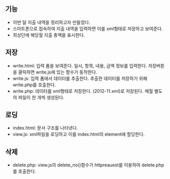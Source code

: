 기능
----
* 이번 달 지출 내역을 정리하고자 만들었다. 
* 스마트폰으로 접속하여 지출 내역을 입력하면 이를 xml형태로 저장하고 보여준다. 
* 최상단에 해당월 지출 총액을 표시한다. 

저장
----
* write.html: 입력 폼을 보여준다. 일시, 항목, 내용, 금액 정보를 입력한다. 
  저장버튼을 클릭하면 write.js에 있는 함수가 동작한다.
* write.js: 입력 폼에서 데이터를 추출한다. 
  추출한 데이터를 저장하기 위해 write.php를 호출한다.
* write.php: 데이터를 xml형태로 저장한다. (2012-11.xml)로 저장된다. 
  매월 별도의 파일이 한 개씩 생성된다.

로딩
----
* index.html: 문서 구조를 나타낸다.
* view.js: xml파일을 로딩하고 이를 index.html의 element에 할당한다.

삭제
----
* delete.php: view.js의 delete_no()함수가 httpreauest를 이용하여 delete.php를 호출한다.

